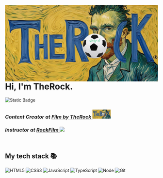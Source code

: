 <!-- ## Hi there 👋 -->

<!--
**RockFilm/RockFilm** is a ✨ _special_ ✨ repository because its `README.md` (this file) appears on your GitHub profile.

Here are some ideas to get you started:

- 🔭 I’m currently working on ...
- 🌱 I’m currently learning ...
- 👯 I’m looking to collaborate on ...
- 🤔 I’m looking for help with ...
- 💬 Ask me about ...
- 📫 How to reach me: ...
- 😄 Pronouns: ...
- ⚡ Fun fact: ...
-->

<img align="right" src="Therock.png" width="600"/>

<h1> Hi, I'm TheRock.
<!-- <img src="Therock.png" height="180"> -->
</h1>

![Static Badge](https://img.shields.io/badge/TheRock_=>_Science_+_Art_=_MY_Philosophy-8A2BE2)
<p>
  <em>
    <h3>
    Content Creator at
      <a href="https://www.youtube.com/">
        Film by TheRock <img src="Therock.png" height="30px" />
      </a>
    </h3>
  </em>
  <em>
  <h3>
    Instructor at 
    <a href="https://블라.com/">
      RockFilm
      <img src="https://9c5-b91f-4ded-9235-1f187e1ebec2.svg" height="30px"/>
    </a>
  </h3>
    </em>
  </em>
</p>

<br />
<h2> My tech stack 📚 </h2>

![HTML5](https://img.shields.io/badge/-HTML5-F05032?style=for-the-badge&logo=html5&logoColor=ffffff)
![CSS3](https://img.shields.io/badge/-CSS3-007ACC?style=for-the-badge&logo=css3)
![JavaScript](https://img.shields.io/badge/-JavaScript-%23F7DF1C?style=for-the-badge&logo=javascript&logoColor=000000&labelColor=%23F7DF1C&color=%23FFCE5A)
![TypeScript](https://img.shields.io/badge/-TypeScript-007ACC?style=for-the-badge&logo=typescript&logoColor=white)
![Node](https://img.shields.io/badge/-Nodejs-43853d?style=for-the-badge&logo=Node.js&logoColor=white)
![Git](https://img.shields.io/badge/-Git-F05032?style=for-the-badge&logo=git&logoColor=ffffff)

<br/>
<!-- 
<h2>My popular videos</h2>
<table>
  <tbody>
    <tr>
      <td>
        <a href="https://www.youtube.com/watch?v=" title=" 🚀">
          <img align="center" src="https://img.youtube.com/vi/.jpg" width="300" alt-text="Frontend Roadmap">
        </a>
      </td>
      <td>
        <a href="https://www.youtube.com/watch?v=" title=" 🚀">
          <img align="center" src="https://img.youtube.com/vi/.jpg" width="300" alt-text="">
        </a>
      </td>
      <td>
        <a href="http://www.youtube.com/watch?v=" title=" 🚀">
        <img align="center" src="https://img.youtube.com/vi/.jpg" width="300" alt-text="Git tutorial">
          </a>
      </td>
    </tr>
  </tbody>
</table>
<b><em><a href="https://www.youtube.com/">More videos...</a></em></b>
-->
